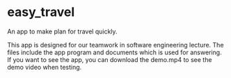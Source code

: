 # easy_travel
An app to make plan for travel quickly.

This app is designed for our teamwork in software engineering lecture. The files include the app program and documents which is used for answering.
If you want to see the app, you can download the demo.mp4 to see the demo video when testing. 
